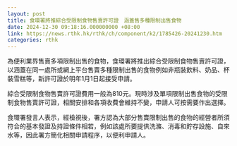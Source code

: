 ```yaml
---
layout: post
title: 食環署將推綜合受限制食物售賣許可證　涵蓋售多種限制出售食物
date: 2024-12-30 09:18:16.000000000 +08:00
link: https://news.rthk.hk/rthk/ch/component/k2/1785426-20241230.htm
categories: rthk
---
```


為便利業界售賣多項限制出售的食物，食環署將推出綜合受限制食物售賣許可證，以涵蓋在同一處所或網上平台售賣多種限制出售的食物例如非瓶裝飲料、奶品、杯裝雪糕等，新許可證於明年1月1日起接受申請。

綜合受限制食物售賣許可證費用一般為810元。現時涉及單項限制出售食物的受限制食物售賣許可證，相關安排和各項收費會維持不變，申請人可按需要作出選擇。

食環署發言人表示，經檢視後，署方認為大部分售賣限制出售的食物的經營者所須符合的基本發證及持證條件相若，例如該處所要提供洗滌、消毒和貯存設施、自來水等，因此署方簡化相關申請程序，以便利申請人。

